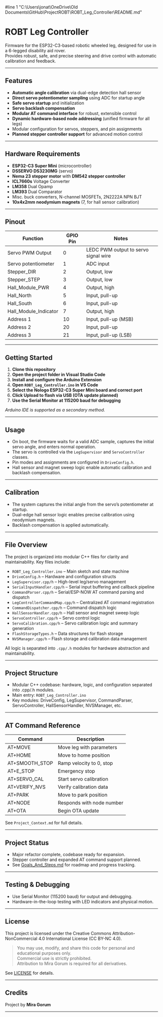 #line 1 "C:\\Users\\jonat\\OneDrive\\Old Documents\\GitHub\\ProjectROBT\\ROBT_Leg_Controller\\README.md"
# ROBT Leg Controller

Firmware for the ESP32-C3-based robotic wheeled leg, designed for use in a 6-legged disability aid rover.  
Provides robust, safe, and precise steering and drive control with automatic calibration and feedback.

---

## Features

- **Automatic angle calibration** via dual-edge detection hall sensor
- **Direct servo potentiometer sampling** using ADC for startup angle
- **Safe servo startup** and initialization
- **Servo backlash compensation**
- **Modular AT command interface** for robust, extensible control
- **Dynamic hardware-based node addressing** (unified firmware for all legs)
- Modular configuration for servos, steppers, and pin assignments
- **Planned stepper controller support** for advanced motion control

---

## Hardware Requirements

- **ESP32-C3 Super Mini** (microcontroller)
- **DSSERVO DS3230MG** (servo)
- **Nema 23 stepper motor** with **DM542 stepper controller**
- **ICL7660s** Voltage Converter
- **LM358** Dual Opamp
- **LM393** Dual Comparator
- Misc. buck converters, N-channel MOSFETs, 2N2222A NPN BJT
- **10x4x2mm neodymium magnets** (7, for hall sensor calibration)

---

## Pinout

| Function                | GPIO Pin | Notes                                 |
|-------------------------|----------|---------------------------------------|
| Servo PWM Output        | 0        | LEDC PWM output to servo signal wire  |
| Servo potentiometer     | 1        | ADC input                             |
| Stepper_DIR             | 2        | Output, low                           |
| Stepper_STEP            | 3        | Output, low                           |
| Hall_Module_PWR         | 4        | Output, high                          |
| Hall_North              | 5        | Input, pull-up                        |
| Hall_South              | 6        | Input, pull-up                        |
| Hall_Module_Indicator   | 7        | Output, high                          |
| Address 1               | 10       | Input, pull-up (MSB)                  |
| Address 2               | 20       | Input, pull-up                        |
| Address 3               | 21       | Input, pull-up (LSB)                  |

---

## Getting Started

1. **Clone this repository**
2. **Open the project folder in Visual Studio Code**
3. **Install and configure the Arduino Extension**
4. **Open `ROBT_Leg_Controller.ino` in VS Code**
5. **Select the Nologo ESP32-C3 Super Mini board and correct port**
6. **Click Upload to flash via USB (OTA update planned)**
7. **Use the Serial Monitor at 115200 baud for debugging**

_Arduino IDE is supported as a secondary method._

---

## Usage

- On boot, the firmware waits for a valid ADC sample, captures the initial servo angle, and enters normal operation.
- The servo is controlled via the `LegSupervisor` and `ServoController` classes.
- Pin modes and assignments are configured in `DriveConfig.h`.
- Hall sensor and magnet sweep logic enable automatic calibration and backlash compensation.

---

## Calibration

- The system captures the initial angle from the servo’s potentiometer at startup.
- Dual-edge hall sensor logic enables precise calibration using neodymium magnets.
- Backlash compensation is applied automatically.

---

## File Overview

The project is organized into modular C++ files for clarity and maintainability. Key files include:

- `ROBT_Leg_Controller.ino` – Main sketch and state machine
- `DriveConfig.h` – Hardware and configuration structs
- `LegSupervisor.cpp/h` – High-level leg/servo management
- `SerialInputHandler.cpp/h` – Serial input buffering and callback pipeline
- `CommandParser.cpp/h` – Serial/ESP-NOW AT command parsing and dispatch
- `LegControllerCommandMap.cpp/h` – Centralized AT command registration
- `CommandDispatcher.cpp/h` – Command dispatch logic
- `HallSensorHandler.cpp/h` – Hall sensor and magnet sweep logic
- `ServoController.cpp/h` – Servo control logic
- `ServoCalibration.cpp/h` – Servo calibration logic and summary generation
- `FlashStorageTypes.h` – Data structures for flash storage
- `NVSManager.cpp/h` – Flash storage and calibration data management

All logic is separated into `.cpp/.h` modules for hardware abstraction and maintainability.

---

## Project Structure

- Modular C++ codebase: hardware, logic, and configuration separated into .cpp/.h modules.
- Main entry: `ROBT_Leg_Controller.ino`
- Key modules: DriveConfig, LegSupervisor, CommandParser, ServoController, HallSensorHandler, NVSManager, etc.

---

## AT Command Reference

| Command         | Description                |
|-----------------|---------------------------|
| AT+MOVE         | Move leg with parameters  |
| AT+HOME         | Move to home position     |
| AT+SMOOTH_STOP  | Ramp velocity to 0, stop  |
| AT+E_STOP       | Emergency stop            |
| AT+SERVO_CAL    | Start servo calibration   |
| AT+VERIFY_NVS   | Verify calibration data   |
| AT+PARK         | Move to park position     |
| AT+NODE         | Responds with node number |
| AT+OTA          | Begin OTA update          |

See `Project_Context.md` for full details.

---

## Project Status

- Major refactor complete, codebase ready for expansion.
- Stepper controller and expanded AT command support planned.
- See [Goals_And_Steps.md](ROBT_Leg_Controller/docs/Goals_And_Steps.md) for roadmap and progress tracking.

---

## Testing & Debugging

- Use Serial Monitor (115200 baud) for output and debugging.
- Hardware-in-the-loop testing with LED indicators and physical motion.

---

## License

This project is licensed under the Creative Commons Attribution-NonCommercial 4.0 International License (CC BY-NC 4.0).

> You may use, modify, and share this code for personal and educational purposes only.  
> Commercial use is strictly prohibited.  
> Attribution to Mira Gorum is required for all derivatives.

See [LICENSE](LICENSE) for details.

---

## Credits

Project by **Mira Gorum**

---
